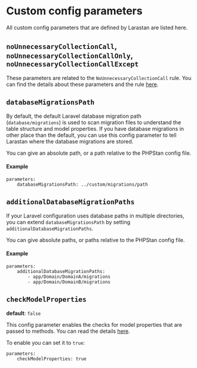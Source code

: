 # Custom config parameters

All custom config parameters that are defined by Larastan are listed here.

## `noUnnecessaryCollectionCall`, `noUnnecessaryCollectionCallOnly`, `noUnnecessaryCollectionCallExcept`

These parameters are related to the `NoUnnecessaryCollectionCall` rule. You can find the details about these parameters and the rule [here](rules.md#NoUnnecessaryCollectionCall).

## `databaseMigrationsPath`

By default, the default Laravel database migration path (`database/migrations`) is used to scan migration files to understand the table structure and model properties. If you have database migrations in other place than the default, you can use this config parameter to tell Larastan where the database migrations are stored.

You can give an absolute path, or a path relative to the PHPStan config file.

#### Example
```neon
parameters:
    databaseMigrationsPath: ../custom/migrations/path
```

## `additionalDatabaseMigrationPaths`

If your Laravel configuration uses database paths in multiple directories, you can extend `databaseMigrationsPath` by setting `additionalDatabaseMigrationPaths`.

You can give absolute paths, or paths relative to the PHPStan config file.

#### Example
```neon
parameters:
    additionalDatabaseMigrationPaths:
        - app/Domain/DomainA/migrations
        - app/Domain/DomainB/migrations
```

## `checkModelProperties`
**default**: `false`

This config parameter enables the checks for model properties that are passed to methods. You can read the details [here](rules.md#modelpropertyrule).

To enable you can set it to `true`:

```neon
parameters:
    checkModelProperties: true
```
